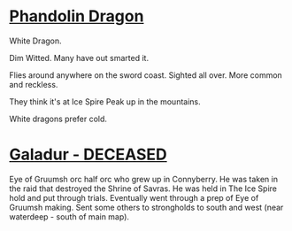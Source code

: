 # <u>Phandolin Dragon</u>
White Dragon.

Dim Witted.  Many have out smarted it.

Flies around anywhere on the sword coast.  Sighted all over.  More common and reckless.

They think it's at Ice Spire Peak up in the mountains.


White dragons prefer cold.

# <u>Galadur - DECEASED</u>
Eye of Gruumsh orc half orc who grew up in Connyberry.  He was taken in the raid that destroyed the Shrine of Savras.  He was held in The Ice Spire hold and put through trials. Eventually went through a prep of Eye of Gruumsh making.  Sent some others to strongholds to south and west (near waterdeep - south of main map).

